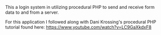 This a login system in utilizing procedural PHP to send and receive form data to and from a server.

For this application I followed along with Dani Krossing's procedural PHP tutorial found here: https://www.youtube.com/watch?v=LC9GaXkdxF8
